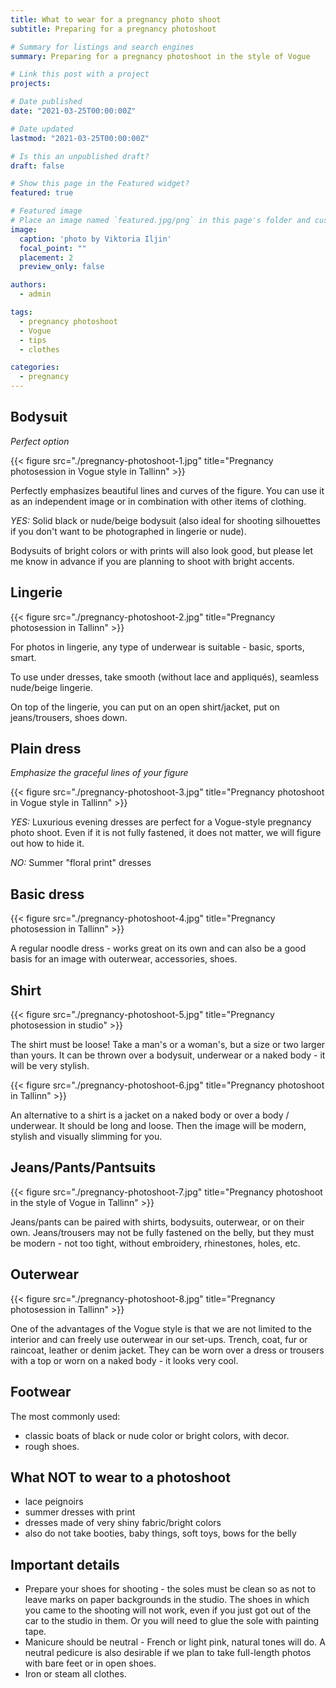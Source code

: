 ```yaml
---
title: What to wear for a pregnancy photo shoot
subtitle: Preparing for a pregnancy photoshoot

# Summary for listings and search engines
summary: Preparing for a pregnancy photoshoot in the style of Vogue

# Link this post with a project
projects: 

# Date published
date: "2021-03-25T00:00:00Z"

# Date updated
lastmod: "2021-03-25T00:00:00Z"

# Is this an unpublished draft?
draft: false

# Show this page in the Featured widget?
featured: true

# Featured image
# Place an image named `featured.jpg/png` in this page's folder and customize its options here.
image:
  caption: 'photo by Viktoria Iljin'
  focal_point: ""
  placement: 2
  preview_only: false

authors:
  - admin

tags:
  - pregnancy photoshoot
  - Vogue
  - tips
  - clothes

categories:
  - pregnancy
---
```


## Bodysuit
_Perfect option_

{{< figure src="./pregnancy-photoshoot-1.jpg" title="Pregnancy photosession in Vogue style in Tallinn" >}}

Perfectly emphasizes beautiful lines and curves of the figure. You can use it as an independent image or in combination with other items of clothing.

_YES:_ Solid black or nude/beige bodysuit (also ideal for shooting silhouettes if you don't want to be photographed in lingerie or nude).

Bodysuits of bright colors or with prints will also look good, but please let me know in advance if you are planning to shoot with bright accents.

## Lingerie

{{< figure src="./pregnancy-photoshoot-2.jpg" title="Pregnancy photosession in Tallinn" >}}

For photos in lingerie, any type of underwear is suitable - basic, sports, smart.

To use under dresses, take smooth (without lace and appliqués), seamless nude/beige lingerie.

On top of the lingerie, you can put on an open shirt/jacket, put on jeans/trousers, shoes down.

## Plain dress
_Emphasize the graceful lines of your figure_

{{< figure src="./pregnancy-photoshoot-3.jpg" title="Pregnancy photoshoot in Vogue style in Tallinn" >}}

_YES:_ Luxurious evening dresses are perfect for a Vogue-style pregnancy photo shoot.
Even if it is not fully fastened, it does not matter, we will figure out how to hide it. 

_NO:_ Summer "floral print" dresses

## Basic dress

{{< figure src="./pregnancy-photoshoot-4.jpg" title="Pregnancy photosession in Tallinn" >}}

A regular noodle dress - works great on its own and can also be a good basis for an image with outerwear, accessories, shoes.

## Shirt

{{< figure src="./pregnancy-photoshoot-5.jpg" title="Pregnancy photosession in studio" >}}

The shirt must be loose! Take a man's or a woman's, but a size or two larger than yours. It can be thrown over a bodysuit, underwear or a naked body - it will be very stylish.

{{< figure src="./pregnancy-photoshoot-6.jpg" title="Pregnancy photoshoot in Tallinn" >}}

An alternative to a shirt is a jacket on a naked body or over a body / underwear.
It should be long and loose. Then the image will be modern, stylish and visually slimming for you.

## Jeans/Pants/Pantsuits

{{< figure src="./pregnancy-photoshoot-7.jpg" title="Pregnancy photoshoot in the style of Vogue in Tallinn" >}}

Jeans/pants can be paired with shirts, bodysuits, outerwear, or on their own.
Jeans/trousers may not be fully fastened on the belly, but they must be modern - not too tight, without embroidery, rhinestones, holes, etc.

## Outerwear

{{< figure src="./pregnancy-photoshoot-8.jpg" title="Pregnancy photosession in Tallinn" >}}

One of the advantages of the Vogue style is that we are not limited to the interior and can freely use outerwear in our set-ups.
Trench, coat, fur or raincoat, leather or denim jacket.
They can be worn over a dress or trousers with a top or worn on a naked body - it looks very cool.

## Footwear
The most commonly used:
- classic boats of black or nude color or bright colors, with decor.
- rough shoes.

## What NOT to wear to a photoshoot
- lace peignoirs
- summer dresses with print
- dresses made of very shiny fabric/bright colors
- also do not take booties, baby things, soft toys, bows for the belly 

## Important details
- Prepare your shoes for shooting - the soles must be clean so as not to leave marks on paper backgrounds in the studio. The shoes in which you came to the shooting will not work, even if you just got out of the car to the studio in them. Or you will need to glue the sole with painting tape.
- Manicure should be neutral - French or light pink, natural tones will do. A neutral pedicure is also desirable if we plan to take full-length photos with bare feet or in open shoes.
- Iron or steam all clothes.
